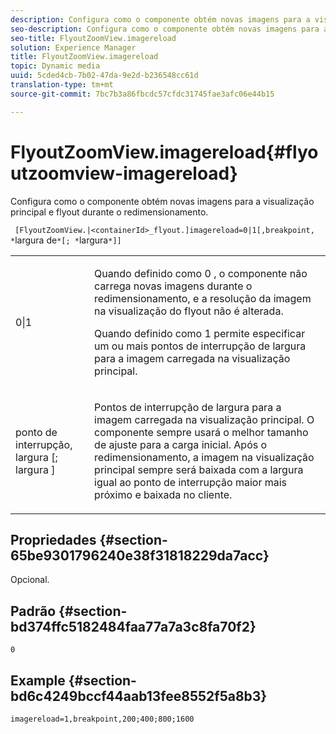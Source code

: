 ```yaml
---
description: Configura como o componente obtém novas imagens para a visualização principal e flyout durante o redimensionamento.
seo-description: Configura como o componente obtém novas imagens para a visualização principal e flyout durante o redimensionamento.
seo-title: FlyoutZoomView.imagereload
solution: Experience Manager
title: FlyoutZoomView.imagereload
topic: Dynamic media
uuid: 5cded4cb-7b02-47da-9e2d-b236548cc61d
translation-type: tm+mt
source-git-commit: 7bc7b3a86fbcdc57cfdc31745fae3afc06e44b15

---
```



# FlyoutZoomView.imagereload{#flyoutzoomview-imagereload}

Configura como o componente obtém novas imagens para a visualização principal e flyout durante o redimensionamento.

` [FlyoutZoomView.|<containerId>_flyout.]imagereload=0|1[,breakpoint, *`largura de`*[; *`largura`*]]`

<table id="table_E314540D347D47699C04EB80D20C0721"> 
 <tbody> 
  <tr> 
   <td colname="col1"> <p> <span class="codeph"> 0|1 </span> </p> </td> 
   <td colname="col2"> <p>Quando definido como <span class="codeph"> 0 </span>, o componente não carrega novas imagens durante o redimensionamento, e a resolução da imagem na visualização do flyout não é alterada. </p> <p>Quando definido como <span class="codeph"> 1 </span> permite especificar um ou mais pontos de interrupção de largura para a imagem carregada na visualização principal. </p> </td> 
  </tr> 
  <tr> 
   <td colname="col1"> <p> <span class="codeph"> ponto de interrupção, <span class="varname"> largura </span>[; <span class="varname"> largura </span>] </span> </p> </td> 
   <td colname="col2"> <p>Pontos de interrupção de largura para a imagem carregada na visualização principal. O componente sempre usará o melhor tamanho de ajuste para a carga inicial. Após o redimensionamento, a imagem na visualização principal sempre será baixada com a largura igual ao ponto de interrupção maior mais próximo e baixada no cliente. </p> </td> 
  </tr> 
 </tbody> 
</table>

## Propriedades {#section-65be9301796240e38f31818229da7acc}

Opcional.

## Padrão {#section-bd374ffc5182484faa77a7a3c8fa70f2}

`0`

## Example {#section-bd6c4249bccf44aab13fee8552f5a8b3}

`imagereload=1,breakpoint,200;400;800;1600`
